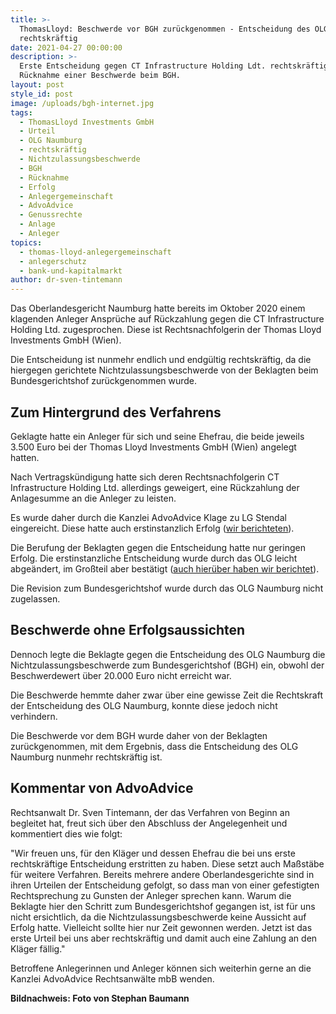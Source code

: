 ```yaml
---
title: >-
  ThomasLloyd: Beschwerde vor BGH zurückgenommen - Entscheidung des OLG Naumburg
  rechtskräftig
date: 2021-04-27 00:00:00
description: >-
  Erste Entscheidung gegen CT Infrastructure Holding Ldt. rechtskräftig nach
  Rücknahme einer Beschwerde beim BGH.
layout: post
style_id: post
image: /uploads/bgh-internet.jpg
tags:
  - ThomasLloyd Investments GmbH
  - Urteil
  - OLG Naumburg
  - rechtskräftig
  - Nichtzulassungsbeschwerde
  - BGH
  - Rücknahme
  - Erfolg
  - Anlegergemeinschaft
  - AdvoAdvice
  - Genussrechte
  - Anlage
  - Anleger
topics:
  - thomas-lloyd-anlegergemeinschaft
  - anlegerschutz
  - bank-und-kapitalmarkt
author: dr-sven-tintemann
---
```

Das Oberlandesgericht Naumburg hatte bereits im Oktober 2020 einem klagenden Anleger Ansprüche auf Rückzahlung gegen die CT Infrastructure Holding Ltd. zugesprochen. Diese ist Rechtsnachfolgerin der Thomas Lloyd Investments GmbH (Wien).&nbsp;

Die Entscheidung ist nunmehr endlich und endgültig rechtskräftig, da die hiergegen gerichtete Nichtzulassungsbeschwerde von der Beklagten beim Bundesgerichtshof zurückgenommen wurde.&nbsp;

## Zum Hintergrund des Verfahrens

Geklagte hatte ein Anleger für sich und seine Ehefrau, die beide jeweils 3.500 Euro bei der Thomas Lloyd Investments GmbH (Wien) angelegt hatten.&nbsp;

Nach Vertragskündigung hatte sich deren Rechtsnachfolgerin CT Infrastructure Holding Ltd. allerdings geweigert, eine Rückzahlung der Anlagesumme an die Anleger zu leisten.

Es wurde daher durch die Kanzlei AdvoAdvice Klage zu LG Stendal eingereicht. Diese hatte auch erstinstanzlich Erfolg ([wir berichteten](/blog/thomas-lloyd-zweites-urteil-f%C3%BCr-anleger-erstritten/)).&nbsp;

Die Berufung der Beklagten gegen die Entscheidung hatte nur geringen Erfolg. Die erstinstanzliche Entscheidung wurde durch das OLG leicht abgeändert, im Gro&szlig;teil aber bestätigt ([auch hierüber haben wir berichtet](/blog/thomas-lloyd-olg-naumburg-verurteilt-ct-infrastructure-holding-ltd-zur-zahlung/)).&nbsp;

Die Revision zum Bundesgerichtshof wurde durch das OLG Naumburg nicht zugelassen.&nbsp;

## Beschwerde ohne Erfolgsaussichten

Dennoch legte die Beklagte gegen die Entscheidung des OLG Naumburg die Nichtzulassungsbeschwerde zum Bundesgerichtshof (BGH) ein, obwohl der Beschwerdewert über 20.000 Euro nicht erreicht war.&nbsp;

Die Beschwerde hemmte daher zwar über eine gewisse Zeit die Rechtskraft der Entscheidung des OLG Naumburg, konnte diese jedoch nicht verhindern.&nbsp;

Die Beschwerde vor dem BGH wurde daher von der Beklagten zurückgenommen, mit dem Ergebnis, dass die Entscheidung des OLG Naumburg nunmehr rechtskräftig ist.&nbsp;

## Kommentar von AdvoAdvice

Rechtsanwalt Dr. Sven Tintemann, der das Verfahren von Beginn an begleitet hat, freut sich über den Abschluss der Angelegenheit und kommentiert dies wie folgt:&nbsp;

"Wir freuen uns, für den Kläger und dessen Ehefrau die bei uns erste rechtskräftige Entscheidung erstritten zu haben. Diese setzt auch Ma&szlig;stäbe für weitere Verfahren. Bereits mehrere andere Oberlandesgerichte sind in ihren Urteilen der Entscheidung gefolgt, so dass man von einer gefestigten Rechtsprechung zu Gunsten der Anleger sprechen kann. Warum die Beklagte hier den Schritt zum Bundesgerichtshof gegangen ist, ist für uns nicht ersichtlich, da die Nichtzulassungsbeschwerde keine Aussicht auf Erfolg hatte. Vielleicht sollte hier nur Zeit gewonnen werden. Jetzt ist das erste Urteil bei uns aber rechtskräftig und damit auch eine Zahlung an den Kläger fällig."

Betroffene Anlegerinnen und Anleger können sich weiterhin gerne an die Kanzlei AdvoAdvice Rechtsanwälte mbB wenden.&nbsp;

**Bildnachweis: Foto von Stephan Baumann**

&nbsp;

&nbsp;

&nbsp;
